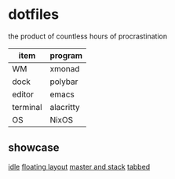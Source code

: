 # dotfiles

the product of countless hours of procrastination

| item     | program   |
|----------|-----------|
| WM       | xmonad    |
| dock     | polybar   |
| editor   | emacs     |
| terminal | alacritty |
| OS       | NixOS     |

## showcase

[idle](screenshots/empty.png)
[floating layout](screenshots/floating.png)
[master and stack](screenshots/master-and-stack.png)
[tabbed](screenshots/tabbed.png)
